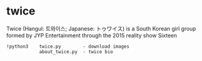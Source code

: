 # twice
Twice (Hangul: 트와이스; Japanese: トゥワイス) is a South Korean girl group formed by JYP Entertainment through the 2015 reality show Sixteen 

```
!python3    twice.py        - download images
            about_twice.py  - twice bio
```
